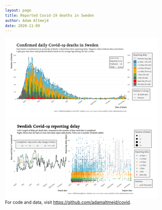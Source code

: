 ```yaml
---
layout: page
title: Reported Covid-19 deaths in Sweden
author: Adam Altmejd
date: 2020-11-09
---
```


![Graph of Swedish Covid-19 deaths with reporting delay.](deaths_lag_sweden_2020-11-09.png "Swedish Covid-19 deaths.")
![Graph of Swedish Covid-19 reporting delay in daily deaths.](lag_trend_sweden_2020-11-09.png "Trend in Swedish Covid-19 mortality reporting delay.")
For code and data, visit <https://github.com/adamaltmejd/covid>.
